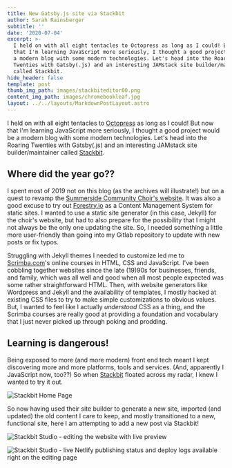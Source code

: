 ```yaml
---
title: New Gatsby.js site via Stackbit
author: Sarah Rainsberger
subtitle: ''
date: '2020-07-04'
excerpt: >-
  I held on with all eight tentacles to Octopress as long as I could! But now
  that I'm learning JavaScript more seriously, I thought a good project would be
  a modern blog with some modern technologies. Let's head into the Roaring
  Twenties with Gatsby(.js) and an interesting JAMstack site builder/maintainer
  called Stackbit.
hide_header: false
template: post
thumb_img_path: images/stackbiteditor00.png
content_img_path: images/chromebookleaf.jpg
layout: ../../layouts/MarkdownPostLayout.astro
---
```

I held on with all eight tentacles to [Octopress](http://www.octopress.org) as long as I could! But now that I'm learning JavaScript more seriously, I thought a good project would be a modern blog with some modern technologies. Let's head into the Roaring Twenties with Gatsby(.js) and an interesting JAMstack site builder/maintainer called [Stackbit](https://www.stackbit.com).

## Where did the year go??

I spent most of 2019 not on this blog (as the archives will illustrate!) but on a quest to revamp the [Summerside Community Choir's website](https://www.summersidechoir.ca). It was also a good excuse to try out [Forestry.io](https://www.forestry.io) as a Content Management System for static sites. I wanted to use a static site generator (in this case, Jekyll) for the choir's website, but had to also prepare for the possibility that I might not always be the only one updating the site. So, I needed something a little more user-friendly than going into my Gitlab repository to update with new posts or fix typos.

Struggling with Jekyll themes I needed to customize led me to [Scrimba.com](https://www.scrimba.com)'s online courses in HTML, CSS and JavaScript. I've been cobbling together websites since the late (19)90s for businesses, friends, and family, which was all well and good when all most people expected was some rather straightforward HTML. Then, with website generators like Wordpress and Jekyll and the availability of templates, I mostly hacked at existing CSS files to try to make simple customizations to obvious values. But, I wanted to feel like I actually *understood* CSS as a thing, and the Scrimba courses are really good at providing a foundation and vocabulary that I just never picked up through poking and prodding.

## Learning is dangerous!

Being exposed to more (and more modern) front end tech meant I kept discovering more and more platforms, tools and services. (And, apparently I JavaScript now, too??) So when [Stackbit](https://www.stackbit.com) floated across my radar, I knew I wanted to try it out. 

![Stackbit Home Page](https://lh3.googleusercontent.com/pw/AM-JKLVfks3i3kXPOB8U15wpNYth9PqlwQGOtiXE4rC1CI64DYSJ9_a_ZXe34h7KH4U0gLtELof-Fj-ntXJz7vgxe0UiNLk_HdYucR7AJt7DAlKlcQosu_zD3gylka_1AUl6R1PKkKRZ276xNZktYJieWDsTpg=w1680-h998-no?.jpg "Stackbit.com")

So now having used their site builder to generate a new site, imported (and updated) the old content I care to keep, and mostly transitioned to a new, functional site, here I am attempting to add a new post via Stackbit!

![Stackbit Studio - editing the website with live preview](https://lh3.googleusercontent.com/pw/AM-JKLW2I8_tE-qzRv5w74vA5h9weX6W9VsIrLCUozzBfOU6gdFsoRnrn93viT66yjk3GuxgyZ5KIWqOJnBXvkrso2swuuVi4P9rD6oAb7w-jfnBVvWKeDA2z0h-ul0C02cY4Nl_B-uxxSFVCWdWmaQO264N8Q=w1680-h982-no?.jpg "Stackbit Studio Editing")

![Stackbit Studio - live Netlify publishing status and deploy logs available right on the editing page](https://lh3.googleusercontent.com/pw/AM-JKLUhU73M-LzMoojY2yAMWJVP83EQ4clENWa3xgjVrqfmOdapep2j8TiVFdIrTzCe3QFC9NT0R8m2Zq_RAZdUppoHRDx7-oNDy86_1hZymbnLAh3unbL4qn_Gf7daYZWnWhvuTSLxntH2eYa5IwaboiKdBw=w1680-h952-no?.jpg "Stackbit Studio Publishing")


